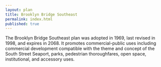 ```yaml
---
layout: plan
title: Brooklyn Bridge Southeast
permalink: index.html
published: true
---
```


The Brooklyn Bridge Southeast plan was adopted in 1969, last revised in 1998, and expires in 2068. It promotes commercial-public uses including commercial development compatible with the theme and concept of the South Street Seaport, parks, pedestrian thoroughfares, open space, institutional, and accessory uses.